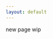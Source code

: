 ```yaml
---
layout: default
---
```

<!--title: "Dr. Christina Ertural"-->
<!-- Link the CSS file -->
<link rel="stylesheet" href="scripts/custom.css">

<!--# Welcome to my GitHub Pages site!

Visit the [2020 -- 2024 website](./index_old.md)!

Create a container for the JavaScript-generated content
<div class="container">
</div>-->

<!-- Link to the JavaScript file -->
<!--<script src="scripts/index.js"></script> -->


new page wip

